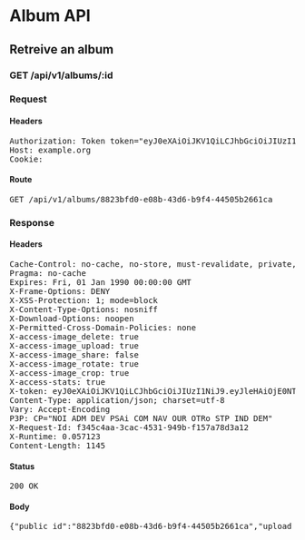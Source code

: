 # Album API

## Retreive an album

### GET /api/v1/albums/:id
### Request

#### Headers

<pre>Authorization: Token token=&quot;eyJ0eXAiOiJKV1QiLCJhbGciOiJIUzI1NiJ9.eyJleHAiOjE0NTU1NTIxNzcsImFiaWxpdGllcyI6e30sInVzZXJfaWQiOiJlZTliNzY3Ny01YzNmLTQzYjQtYmE2My03ZGE3ZGQ2YTk4NzQifQ.FHb5TuETTx06Q-Deot6nPp536GtjJ0lmzZRjmwl_dSg&quot;
Host: example.org
Cookie: </pre>

#### Route

<pre>GET /api/v1/albums/8823bfd0-e08b-43d6-b9f4-44505b2661ca</pre>

### Response

#### Headers

<pre>Cache-Control: no-cache, no-store, must-revalidate, private, max-age=0
Pragma: no-cache
Expires: Fri, 01 Jan 1990 00:00:00 GMT
X-Frame-Options: DENY
X-XSS-Protection: 1; mode=block
X-Content-Type-Options: nosniff
X-Download-Options: noopen
X-Permitted-Cross-Domain-Policies: none
X-access-image_delete: true
X-access-image_upload: true
X-access-image_share: false
X-access-image_rotate: true
X-access-image_crop: true
X-access-stats: true
X-token: eyJ0eXAiOiJKV1QiLCJhbGciOiJIUzI1NiJ9.eyJleHAiOjE0NTU1NTIxNzcsImFiaWxpdGllcyI6e30sInVzZXJfaWQiOiJlZTliNzY3Ny01YzNmLTQzYjQtYmE2My03ZGE3ZGQ2YTk4NzQifQ.FHb5TuETTx06Q-Deot6nPp536GtjJ0lmzZRjmwl_dSg
Content-Type: application/json; charset=utf-8
Vary: Accept-Encoding
P3P: CP=&quot;NOI ADM DEV PSAi COM NAV OUR OTRo STP IND DEM&quot;
X-Request-Id: f345c4aa-3cac-4531-949b-f157a78d3a12
X-Runtime: 0.057123
Content-Length: 1145</pre>

#### Status

<pre>200 OK</pre>

#### Body

<pre>{"public_id":"8823bfd0-e08b-43d6-b9f4-44505b2661ca","upload_form":{"url":"https://api-de.cloudinary.com/v1_1/hwja6b0dx/auto/upload","params":{"timestamp":1455537777,"transformation":"a_exif","type":"private","tags":"8823bfd0-e08b-43d6-b9f4-44505b2661ca","signature":"7aa73191586265df2d91f54c042ef08fe03229a8","api_key":"744524991939777"}},"images_count":1,"views_count":0,"thumbnails":[{"public_id":"1377de20-184c-4e29-a0c3-f1fcad596dc5","infos":{"bytes":3604,"created_at":"2015-09-25T13:32:55Z","etag":"5a98d4d3e5d39024abf237be55e99b15","format":"png","height":48,"resource_type":"image","tags":["8823bfd0-e08b-43d6-b9f4-44505b2661ca"],"type":"private","width":48,"location":{"accuracy":36,"latitude":48.861934399999996,"longitude":2.348967}},"exifs":{},"gps":[48.861934399999996,2.348967],"gps_ip":null,"gps_exifs":null,"gps_html":[48.861934399999996,2.348967],"created_at":"2016-02-15T13:02:57.700+01:00","width":48,"height":48,"rotation":0,"crop_x":0.0,"crop_y":0.0,"crop_w":0.0,"crop_h":0.0,"album_id":"8823bfd0-e08b-43d6-b9f4-44505b2661ca","thumbnails":{"full":"/assets/blank.jpg","large":"/assets/blank.jpg","mini":"/assets/blank.jpg"}}]}</pre>
